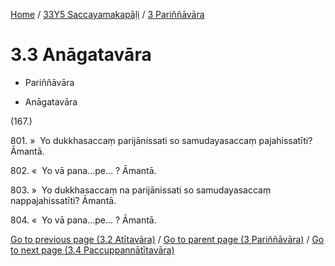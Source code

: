 
[Home](/) / [33Y5 Saccayamakapāḷi](...md) / [3 Pariññāvāra](../33Y5/3.md)

# 3.3 Anāgatavāra

* Pariññāvāra

* Anāgatavāra

(167.)

801\. »  Yo dukkhasaccaṃ parijānissati so samudayasaccaṃ pajahissatīti? Āmantā.

802\. «  Yo vā pana…pe… ? Āmantā.

803\. »  Yo dukkhasaccaṃ na parijānissati so samudayasaccaṃ nappajahissatīti? Āmantā.

804\. «  Yo vā pana…pe… ? Āmantā.

[Go to previous page (3.2 Atītavāra)](3.2.md) / [Go to parent page (3 Pariññāvāra)](../33Y5/3.md) / [Go to next page (3.4 Paccuppannātītavāra)](3.4.md)


